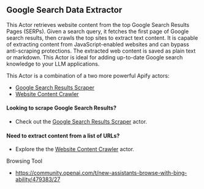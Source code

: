## Google Search Data Extractor

This Actor retrieves website content from the top Google Search Results Pages (SERPs).
Given a search query, it fetches the first page of Google search results, then crawls the top sites to extract text content.
It is capable of extracting content from JavaScript-enabled websites and can bypass anti-scraping protections.
The extracted web content is saved as plain text or markdown.
This Actor is ideal for adding up-to-date Google search knowledge to your LLM applications.

This Actor is a combination of a two more powerful Apify actors:
- [Google Search Results Scraper](https://apify.com/apify/google-search-scraper)
- [Website Content Crawler](https://apify.com/apify/website-content-crawler)

#### Looking to scrape Google Search Results?
- Check out the [Google Search Results Scraper](https://apify.com/apify/google-search-scraper) actor.

#### Need to extract content from a list of URLs?
- Explore the the [Website Content Crawler](https://apify.com/apify/website-content-crawler) actor.

Browsing Tool
- https://community.openai.com/t/new-assistants-browse-with-bing-ability/479383/27
